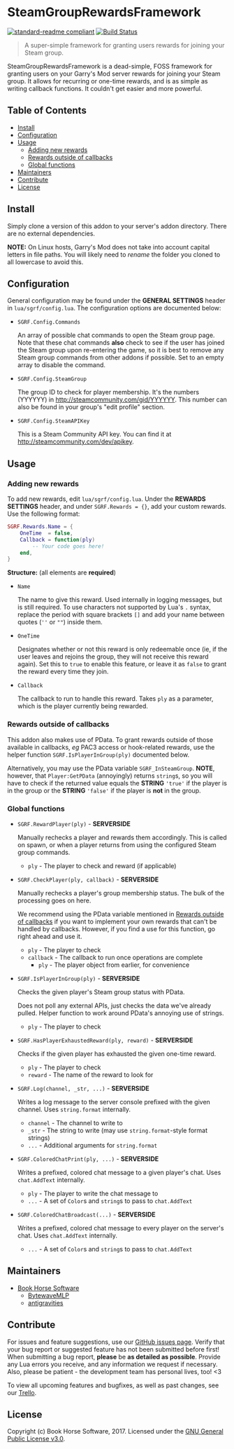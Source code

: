 # SteamGroupRewardsFramework

[![standard-readme compliant](https://img.shields.io/badge/readme%20style-standard-brightgreen.svg?style=flat-square)](https://github.com/RichardLitt/standard-readme) [![Build Status](https://travis-ci.org/BookHorseSoftware/SteamGroupRewardsFramework.svg?branch=master)](https://travis-ci.org/BookHorseSoftware/SteamGroupRewardsFramework)

> A super-simple framework for granting users rewards for joining your Steam group.

SteamGroupRewardsFramework is a dead-simple, FOSS framework for granting users on your Garry's Mod server rewards for joining your Steam group. It allows for recurring or one-time rewards, and is as simple as writing callback functions. It couldn't get easier and more powerful.

## Table of Contents

- [Install](#install)
- [Configuration](#configuration)
- [Usage](#usage)
  - [Adding new rewards](#adding-new-rewards)
  - [Rewards outside of callbacks](#rewards-outside-of-callbacks)
  - [Global functions](#global-functions)
- [Maintainers](#maintainers)
- [Contribute](#contribute)
- [License](#license)

## Install

Simply clone a version of this addon to your server's addon directory. There are no external dependencies.

**NOTE:** On Linux hosts, Garry's Mod does not take into account capital letters in file paths. You will likely need to _rename_ the folder you cloned to all lowercase to avoid this.

## Configuration

General configuration may be found under the **GENERAL SETTINGS** header in `lua/sgrf/config.lua`. The configuration options are documented below:

- `SGRF.Config.Commands`

  An array of possible chat commands to open the Steam group page. Note that these chat commands **also** check to see if the user has joined the Steam group upon re-entering the game, so it is best to remove any Steam group commands from other addons if possible. Set to an empty array to disable the command.
  
- `SGRF.Config.SteamGroup`

  The group ID to check for player membership. It's the numbers (YYYYYY) in http://steamcommunity.com/gid/YYYYYY. This number can also be found in your group's "edit profile" section.

- `SGRF.Config.SteamAPIKey`

  This is a Steam Community API key. You can find it at http://steamcommunity.com/dev/apikey.

## Usage

### Adding new rewards

To add new rewards, edit `lua/sgrf/config.lua`. Under the **REWARDS SETTINGS** header, and under `SGRF.Rewards = {}`, add your custom rewards. Use the following format:

```lua
SGRF.Rewards.Name = {
	OneTime  = false,
	Callback = function(ply)
		-- Your code goes here!
	end,
}
```

**Structure:** (all elements are **required**)

- `Name`

  The name to give this reward. Used internally in logging messages, but is still required. To use characters not supported by Lua's `.` syntax, replace the period with square brackets `[]` and add your name between quotes (`''` or `""`) inside them.
  
- `OneTime`

  Designates whether or not this reward is only redeemable once (ie, if the user leaves and rejoins the group, they will not receive this reward again). Set this to `true` to enable this feature, or leave it as `false` to grant the reward every time they join.

- `Callback`

  The callback to run to handle this reward. Takes `ply` as a parameter, which is the player currently being rewarded.

### Rewards outside of callbacks

This addon also makes use of PData. To grant rewards outside of those available in callbacks, _eg_ PAC3 access or hook-related rewards, use the helper function `SGRF.IsPlayerInGroup(ply)` documented below.

Alternatively, you may use the PData variable `SGRF_InSteamGroup`. **NOTE**, however, that `Player:GetPData` (annoyingly) returns `string`s, so you will have to check if the returned value equals the **STRING** `'true'` if the player is in the group or the **STRING** `'false'` if the player is **not** in the group.

### Global functions

- `SGRF.RewardPlayer(ply)` - **SERVERSIDE**

  Manually rechecks a player and rewards them accordingly. This is called on spawn, or when a player returns from using the configured Steam group commands.
  
  - `ply` - The player to check and reward (if applicable)
  
- `SGRF.CheckPlayer(ply, callback)` - **SERVERSIDE**

  Manually rechecks a player's group membership status. The bulk of the processing goes on here.
  
  We recommend using the PData variable mentioned in [Rewards outside of callbacks](#rewards-outside-of-callbacks) if you want to implement your own rewards that can't be handled by callbacks. However, if you find a use for this function, go right ahead and use it.
  
  - `ply` - The player to check
  - `callback` - The callback to run once operations are complete
    - `ply` - The player object from earlier, for convenience

- `SGRF.IsPlayerInGroup(ply)` - **SERVERSIDE**

  Checks the given player's Steam group status with PData.

  Does not poll any external APIs, just checks the data we've already pulled. Helper function to work around PData's annoying use of strings.

  - `ply` - The player to check

- `SGRF.HasPlayerExhaustedReward(ply, reward)` - **SERVERSIDE**

  Checks if the given player has exhausted the given one-time reward.

  - `ply` - The player to check
  - `reward` - The name of the reward to look for

- `SGRF.Log(channel, _str, ...)` - **SERVERSIDE**

  Writes a log message to the server console prefixed with the given channel. Uses `string.format` internally.
  
  - `channel` - The channel to write to
  - `_str` - The string to write (may use `string.format`-style format strings)
  - `...` - Additional arguments for `string.format`
  
- `SGRF.ColoredChatPrint(ply, ...)` - **SERVERSIDE**

  Writes a prefixed, colored chat message to a given player's chat. Uses `chat.AddText` internally.
  
  - `ply` - The player to write the chat message to
  - `...` - A set of `Color`s and `string`s to pass to `chat.AddText`

- `SGRF.ColoredChatBroadcast(...)` - **SERVERSIDE**

  Writes a prefixed, colored chat message to every player on the server's chat. Uses `chat.AddText` internally.
  
  - `...` - A set of `Color`s and `string`s to pass to `chat.AddText`

## Maintainers

- [Book Horse Software](https://github.com/BookHorseSoftware)
  - [BytewaveMLP](https://github.com/BytewaveMLP)
  - [antigravities](https://alexandra.moe/)

## Contribute

For issues and feature suggestions, use our [GitHub issues page](https://github.com/BookHorseSoftware/SteamGroupRewardsFramework/issues). Verify that your bug report or suggested feature has not been submitted before first! When submitting a bug report, **please** be **as detailed as possible**. Provide any Lua errors you receive, and any information we request if necessary. Also, please be patient - the development team has personal lives, too! <3

To view all upcoming features and bugfixes, as well as past changes, see our [Trello](https://trello.com/b/tIDu8ShH/steam-group-rewards).

## License

Copyright (c) Book Horse Software, 2017. Licensed under the [GNU General Public License v3.0](LICENSE).
